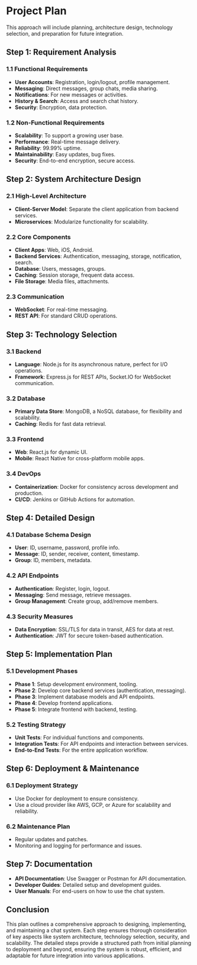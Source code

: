 # Project Plan

This approach will include planning, architecture design, technology selection, and preparation for future integration.

## Step 1: Requirement Analysis

### 1.1 Functional Requirements

- **User Accounts**: Registration, login/logout, profile management.
- **Messaging**: Direct messages, group chats, media sharing.
- **Notifications**: For new messages or activities.
- **History & Search**: Access and search chat history.
- **Security**: Encryption, data protection.

### 1.2 Non-Functional Requirements

- **Scalability**: To support a growing user base.
- **Performance**: Real-time message delivery.
- **Reliability**: 99.99% uptime.
- **Maintainability**: Easy updates, bug fixes.
- **Security**: End-to-end encryption, secure access.

## Step 2: System Architecture Design

### 2.1 High-Level Architecture

- **Client-Server Model**: Separate the client application from backend services.
- **Microservices**: Modularize functionality for scalability.

### 2.2 Core Components

- **Client Apps**: Web, iOS, Android.
- **Backend Services**: Authentication, messaging, storage, notification, search.
- **Database**: Users, messages, groups.
- **Caching**: Session storage, frequent data access.
- **File Storage**: Media files, attachments.

### 2.3 Communication

- **WebSocket**: For real-time messaging.
- **REST API**: For standard CRUD operations.

## Step 3: Technology Selection

### 3.1 Backend

- **Language**: Node.js for its asynchronous nature, perfect for I/O operations.
- **Framework**: Express.js for REST APIs, Socket.IO for WebSocket communication.

### 3.2 Database

- **Primary Data Store**: MongoDB, a NoSQL database, for flexibility and scalability.
- **Caching**: Redis for fast data retrieval.

### 3.3 Frontend

- **Web**: React.js for dynamic UI.
- **Mobile**: React Native for cross-platform mobile apps.

### 3.4 DevOps

- **Containerization**: Docker for consistency across development and production.
- **CI/CD**: Jenkins or GitHub Actions for automation.

## Step 4: Detailed Design

### 4.1 Database Schema Design

- **User**: ID, username, password, profile info.
- **Message**: ID, sender, receiver, content, timestamp.
- **Group**: ID, members, metadata.

### 4.2 API Endpoints

- **Authentication**: Register, login, logout.
- **Messaging**: Send message, retrieve messages.
- **Group Management**: Create group, add/remove members.

### 4.3 Security Measures

- **Data Encryption**: SSL/TLS for data in transit, AES for data at rest.
- **Authentication**: JWT for secure token-based authentication.

## Step 5: Implementation Plan

### 5.1 Development Phases

- **Phase 1**: Setup development environment, tooling.
- **Phase 2**: Develop core backend services (authentication, messaging).
- **Phase 3**: Implement database models and API endpoints.
- **Phase 4**: Develop frontend applications.
- **Phase 5**: Integrate frontend with backend, testing.

### 5.2 Testing Strategy

- **Unit Tests**: For individual functions and components.
- **Integration Tests**: For API endpoints and interaction between services.
- **End-to-End Tests**: For the entire application workflow.

## Step 6: Deployment & Maintenance

### 6.1 Deployment Strategy

- Use Docker for deployment to ensure consistency.
- Use a cloud provider like AWS, GCP, or Azure for scalability and reliability.

### 6.2 Maintenance Plan

- Regular updates and patches.
- Monitoring and logging for performance and issues.

## Step 7: Documentation

- **API Documentation**: Use Swagger or Postman for API documentation.
- **Developer Guides**: Detailed setup and development guides.
- **User Manuals**: For end-users on how to use the chat system.

## Conclusion

This plan outlines a comprehensive approach to designing, implementing, and maintaining a chat system. Each step ensures thorough consideration of key aspects like system architecture, technology selection, security, and scalability. The detailed steps provide a structured path from initial planning to deployment and beyond, ensuring the system is robust, efficient, and adaptable for future integration into various applications.